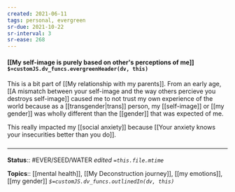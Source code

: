 ```yaml
---
created: 2021-06-11
tags: personal, evergreen
sr-due: 2021-10-22
sr-interval: 3
sr-ease: 268
---
```


#### [[My self-image is purely based on other's perceptions of me]] `$=customJS.dv_funcs.evergreenHeader(dv, this)`

This is a bit part of [[My relationship with my parents]]. From an early age, [[A mismatch between your self-image and the way others percieve you destroys self-image]] caused me to not trust my own experience of the world because as a [[transgender|trans]] person, my [[self-image]] or [[my gender]] was wholly different than the [[gender]] that was expected of me.

This really impacted my [[social anxiety]] because [[Your anxiety knows your insecurities better than you do]].

### <hr class="footnote"/>
**Status**:: #EVER/SEED/WATER 
*edited `=this.file.mtime`*

**Topics**:: [[mental health]], [[My Deconstruction journey]], [[my emotions]], [[my gender]] 
*`$=customJS.dv_funcs.outlinedIn(dv, this)`*

